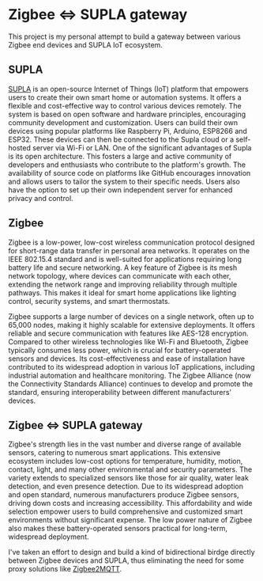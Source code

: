 # Zigbee <=> SUPLA gateway
This project is my personal attempt to build a gateway between various Zigbee end devices and SUPLA IoT ecosystem.

## SUPLA
[SUPLA](https://github.com/SUPLA)  is an open-source Internet of Things (IoT) platform that empowers users to create their own smart home or automation systems. It offers a flexible and cost-effective way to control various devices remotely. The system is based on open software and hardware principles, encouraging community development and customization. Users can build their own devices using popular platforms like Raspberry Pi, Arduino, ESP8266 and ESP32. These devices can then be connected to the Supla cloud or a self-hosted server via Wi-Fi or LAN.
One of the significant advantages of Supla is its open architecture. This fosters a large and active community of developers and enthusiasts who contribute to the platform's growth. The availability of source code on platforms like GitHub encourages innovation and allows users to tailor the system to their specific needs. Users also have the option to set up their own independent server for enhanced privacy and control.
## Zigbee
Zigbee is a low-power, low-cost wireless communication protocol designed for short-range data transfer in personal area networks. It operates on the IEEE 802.15.4 standard and is well-suited for applications requiring long battery life and secure networking. A key feature of Zigbee is its mesh network topology, where devices can communicate with each other, extending the network range and improving reliability through multiple pathways. This makes it ideal for smart home applications like lighting control, security systems, and smart thermostats.   

Zigbee supports a large number of devices on a single network, often up to 65,000 nodes, making it highly scalable for extensive deployments. It offers reliable and secure communication with features like AES-128 encryption. Compared to other wireless technologies like Wi-Fi and Bluetooth, Zigbee typically consumes less power, which is crucial for battery-operated sensors and devices. Its cost-effectiveness and ease of installation have contributed to its widespread adoption in various IoT applications, including industrial automation and healthcare monitoring. The Zigbee Alliance (now the Connectivity Standards Alliance) continues to develop and promote the standard, ensuring interoperability between different manufacturers' devices.
## Zigbee <=> SUPLA gateway
Zigbee's strength lies in the vast number and diverse range of available sensors, catering to numerous smart applications. This extensive ecosystem includes low-cost options for temperature, humidity, motion, contact, light, and many other environmental and security parameters. The variety extends to specialized sensors like those for air quality, water leak detection, and even presence detection. Due to its widespread adoption and open standard, numerous manufacturers produce Zigbee sensors, driving down costs and increasing accessibility. This affordability and wide selection empower users to build comprehensive and customized smart environments without significant expense. The low power nature of Zigbee also makes these battery-operated sensors practical for long-term, widespread deployment.  
  
I've taken an effort to design and build a kind of bidirectional birdge directly between Zigbee devices and SUPLA, thus eliminating the need for some proxy solutions like [Zigbee2MQTT](https://www.zigbee2mqtt.io).
